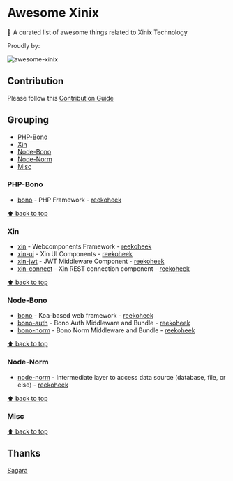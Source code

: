 # Awesome Xinix

:star2: A curated list of awesome things related to Xinix Technology

Proudly by:

![awesome-xinix](http://sagara.id/wp-content/themes/sagara-web/assets-theme/img/logo.png)

## Contribution
Please follow this [Contribution Guide](CONTRIBUTION.md)

## Grouping
+ [PHP-Bono](#php-bono)
+ [Xin](#xin)
+ [Node-Bono](#node-bono)
+ [Node-Norm](#node-norm)
+ [Misc](#misc)

### PHP-Bono
- [bono](https://github.com/xinix-technology/bono) - PHP Framework - [reekoheek](https://github.com/reekoheek)


[:arrow_up: back to top](#grouping)

### Xin
- [xin](https://github.com/xinix-technology/xin) - Webcomponents Framework - [reekoheek](https://github.com/reekoheek)
- [xin-ui](https://github.com/reekoheek/xin-ui) - Xin UI Components - [reekoheek](https://github.com/reekoheek)
- [xin-jwt](https://github.com/reekoheek/xin-jwt) - JWT Middleware Component - [reekoheek](https://github.com/reekoheek)
- [xin-connect](https://github.com/reekoheek/xin-connect) - Xin REST connection component - [reekoheek](https://github.com/reekoheek)



[:arrow_up: back to top](#grouping)


### Node-Bono
- [bono](https://github.com/xinix-technology/node-bono) - Koa-based web framework - [reekoheek](https://github.com/reekoheek)
- [bono-auth](https://github.com/reekoheek/node-bono-auth) - Bono Auth Middleware and Bundle - [reekoheek](https://github.com/reekoheek)
- [bono-norm](https://github.com/reekoheek/node-bono-norm) - Bono Norm Middleware and Bundle - [reekoheek](https://github.com/reekoheek)



[:arrow_up: back to top](#grouping)


### Node-Norm

- [node-norm](https://github.com/xinix-technology/node-norm) - Intermediate layer to access data source (database, file, or else) - [reekoheek](https://github.com/reekoheek)


[:arrow_up: back to top](#grouping)


### Misc


[:arrow_up: back to top](#grouping)


## Thanks
[Sagara](http://sagara.id)

